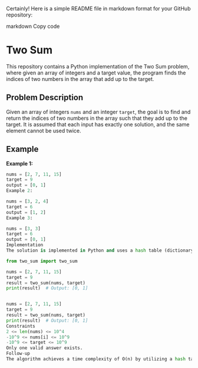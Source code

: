 
Certainly! Here is a simple README file in markdown format for your GitHub repository:

markdown
Copy code
# Two Sum

This repository contains a Python implementation of the Two Sum problem, where given an array of integers and a target value, the program finds the indices of two numbers in the array that add up to the target.

## Problem Description

Given an array of integers `nums` and an integer `target`, the goal is to find and return the indices of two numbers in the array such that they add up to the target. It is assumed that each input has exactly one solution, and the same element cannot be used twice.

## Example

**Example 1:**
```python
nums = [2, 7, 11, 15]
target = 9
output = [0, 1]
Example 2:

nums = [3, 2, 4]
target = 6
output = [1, 2]
Example 3:

nums = [3, 3]
target = 6
output = [0, 1]
Implementation
The solution is implemented in Python and uses a hash table (dictionary) to achieve a time complexity less than O(n^2). The two_sum function takes an array nums and a target value target as input and returns the indices of the two numbers that add up to the target.

from two_sum import two_sum

nums = [2, 7, 11, 15]
target = 9
result = two_sum(nums, target)
print(result)  # Output: [0, 1]


nums = [2, 7, 11, 15]
target = 9
result = two_sum(nums, target)
print(result)  # Output: [0, 1]
Constraints
2 <= len(nums) <= 10^4
-10^9 <= nums[i] <= 10^9
-10^9 <= target <= 10^9
Only one valid answer exists.
Follow-up
The algorithm achieves a time complexity of O(n) by utilizing a hash table. No further optimizations are necessary for this specific problem.




